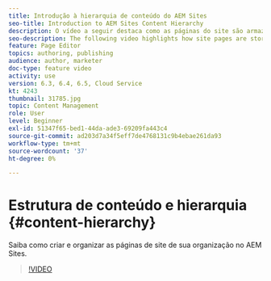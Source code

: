 ```yaml
---
title: Introdução à hierarquia de conteúdo do AEM Sites
seo-title: Introduction to AEM Sites Content Hierarchy
description: O vídeo a seguir destaca como as páginas do site são armazenadas no AEM para sua organização.
seo-description: The following video highlights how site pages are stored within AEM for your organization.
feature: Page Editor
topics: authoring, publishing
audience: author, marketer
doc-type: feature video
activity: use
version: 6.3, 6.4, 6.5, Cloud Service
kt: 4243
thumbnail: 31785.jpg
topic: Content Management
role: User
level: Beginner
exl-id: 51347f65-bed1-44da-ade3-69209fa443c4
source-git-commit: ad203d7a34f5eff7de4768131c9b4ebae261da93
workflow-type: tm+mt
source-wordcount: '37'
ht-degree: 0%

---
```


# Estrutura de conteúdo e hierarquia {#content-hierarchy}

Saiba como criar e organizar as páginas de site de sua organização no AEM Sites.

>[!VIDEO](https://video.tv.adobe.com/v/31785?quality=12&learn=on)

